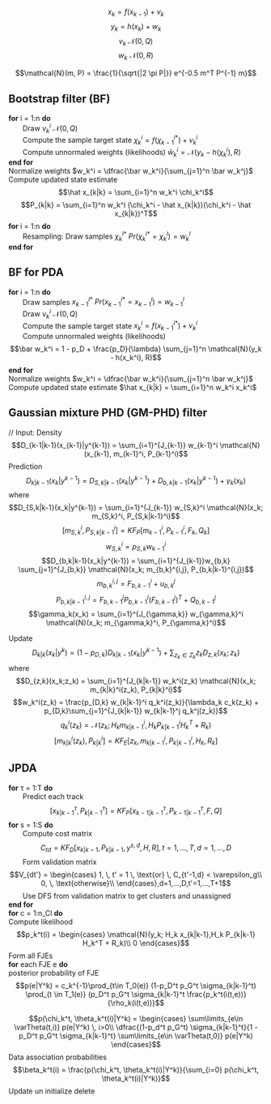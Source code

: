 $$x_k = f(x_{k-1}) + v_k$$
$$y_k = h(x_k) + w_k$$
$$v_k ~ \mathcal{N}(0, Q)$$
$$w_k ~ \mathcal{N}(0, R)$$

$$\mathcal{N}(m, P) = \frac{1}{\sqrt{|2 \pi P|}} e^{-0.5 m^T P^{-1} m}$$

## Bootstrap filter (BF)

**for** i = 1:n **do**  
&emsp;&emsp;Draw $v_k^i ~ \mathcal{N}(0, Q)$  
&emsp;&emsp;Compute the sample target state $\chi_k^i = f(\chi_{k-1}^{i*}) + v_k^i$  
&emsp;&emsp;Compute unnormaled weights (likelihoods) $\bar w_k^i = \mathcal{N}(y_k - h(\chi_k^i), R)$  
**end for**  
Normalize weights $w_k^i = \dfrac{\bar w_k^i}{\sum_{j=1}^n \bar w_k^j}$  
Compute updated state estimate 
$$\hat x_{k|k} = \sum_{i=1}^n w_k^i \chi_k^i$$
$$P_{k|k} = \sum_{i=1}^n w_k^i (\chi_k^i - \hat x_{k|k})(\chi_k^i - \hat x_{k|k})^T$$
**for** i = 1:n **do**  
&emsp;&emsp;Resampling: Draw samples $\chi_{k}^{i*} ~ Pr(\chi_{k}^{i*} = \chi_{k}^l) = w_{k}^l$  
**end for**  

## BF for PDA

**for** i = 1:n **do**  
&emsp;&emsp;Draw samples 
$x_{k-1}^{i*} ~ Pr(x_{k-1}^{i*} = x_{k-1}^l) = w_{k-1}^l$  
&emsp;&emsp;Draw $v_k^i ~ \mathcal{N}(0, Q)$  
&emsp;&emsp;Compute the sample target state $x_k^i = f(x_{k-1}^{i*}) + v_k^i$  
&emsp;&emsp;Compute unnormaled weights (likelihoods)  
$$\bar w_k^i = 1 - p_D + \frac{p_D}{\lambda} \sum_{j=1}^n \mathcal{N}(y_k - h(x_k^i), R)$$
**end for**  
Normalize weights $w_k^i = \dfrac{\bar w_k^i}{\sum_{j=1}^n \bar w_k^j}$  
Compute updated state estimate $\hat x_{k|k} = \sum_{i=1}^n w_k^i x_k^i$

## Gaussian mixture PHD (GM-PHD) filter

// Input: Density 
$$D_{k-1|k-1}(x_{k-1}|y^{k-1}) = \sum_{i=1}^{J_{k-1}} w_{k-1}^i \mathcal{N}(x_{k-1}, m_{k-1}^i, P_{k-1}^i)$$
Prediction
$$D_{k|k-1}(x_k|y^{k-1}) = D_{S,k|k-1}(x_k|y^{k-1}) + D_{b,k|k-1}(x_k|y^{k-1}) + \gamma_k(x_k)$$
where
$$D_{S,k|k-1}(x_k|y^{k-1}) = \sum_{i=1}^{J_{k-1}} w_{S,k}^i \mathcal{N}(x_k; m_{S,k}^i, P_{S,k|k-1}^i)$$
$$[m_{S,k}^i, P_{S,k|k-1}^i] = KF_P[m_{k-1}^i, P_{k-1}^i, F_k, Q_k]$$
$$w_{S,k}^i = p_{S,k} w_{k-1}^i$$
$$D_{b,k|k-1}(x_k|y^{k-1}) = \sum_{i=1}^{J_{k-1}}w_{b,k} \sum_{j=1}^{J_{b,k}} \mathcal{N}(x_k; m_{b,k}^{i,j}, P_{b,k|k-1}^{i,j})$$
$$m_{b,k}^{i,j} = F_{b,k-1}^i + u_{b,k}^j$$
$$P_{b,k|k-1}^{i,j} = F_{b,k-1}^j P_{b,k-1}^i (F_{b,k-1}^j)^T + Q_{b,k-1}^j$$
$$\gamma_k(x_k) = \sum_{i=1}^{J_{\gamma,k}} w_{\gamma,k}^i \mathcal{N}(x_k; m_{\gamma,k}^i, P_{\gamma,k}^i)$$

Update
$$D_{k|k}(x_k|y^k) = (1-p_{D,k}) D_{k|k-1}(x_k|y^{k-1}) + \sum_{z_k \in Z_k} z_k D_{z,k}(x_k; z_k)$$
where
$$D_{z,k}(x_k;z_k) = \sum_{i=1}^{J_{k|k-1}} w_k^i(z_k) \mathcal{N}(x_k; m_{k|k}^i(z_k), P_{k|k}^i)$$
$$w_k^i(z_k) = \frac{p_{D,k} w_{k|k-1}^i q_k^i(z_k)}{\lambda_k c_k(z_k) + p_{D,k}\sum_{j=1}^{J_{k|k-1}} w_{k|k-1}^j q_k^j(z_k)}$$
$$q_k^i(z_k) = \mathcal{N}(z_k; H_k m_{k|k-1}^i, H_k P_{k|k-1}^i H_k^T + R_k)$$
$$[m_{k|k}^i(z_k), P_{k|k}^i] = KF_E[z_k, m_{k|k-1}^i, P_{k|k-1}^i, H_k, R_k]$$

## JPDA

**for** &tau; = 1:T **do**  
&emsp;&emsp;Predict each track
$$[x_{k|k-1}^\tau, P_{k|k-1}^\tau] = KF_P[x_{k-1|k-1}^\tau, P_{k-1|k-1}^\tau, F, Q]$$
**for** s = 1:S **do**  
&emsp;&emsp;Compute cost matrix
$$C_{td} = KF_D[x_{k|k-1}, P_{k|k-1}, y^{s,d}, H, R], t=1,...,T,d=1,...,D$$
&emsp;&emsp;Form validation matrix
$$V_{dt'} = \begin{cases}
1, \, t' = 1 \, \text{or} \,  C_{t'-1,d} < \varepsilon_g\\
0, \, \text{otherwise}\\
\end{cases},d=1,...,D,t'=1,...,T+1$$
&emsp;&emsp;Use DFS from validation matrix to get clusters and unassigned   
**end for**  
**for** c = 1:n_Cl **do**  
Compute likelihood
$$p_k^t(i) = 
\begin{cases}
\mathcal{N}(y_k; H_k x_{k|k-1},H_k P_{k|k-1} H_k^T + R_k)\\
0
\end{cases}$$
Form all FJEs  
**for** each FJE e **do**  
posterior probability of FJE
$$p(e|Y^k) = c_k^{-1}\prod_{t\in T_0(e)} (1-p_D^t p_G^t \sigma_{k|k-1}^t) 
\prod_{t \in T_1(e)} (p_D^t p_G^t \sigma_{k|k-1}^t \frac{p_k^t(i(t,e))}{\rho_k(i(t,e))}$$

$$p(\chi_k^t, \theta_k^t(i)|Y^k) = 
\begin{cases}
\sum\limits_{e\in \varTheta(t,i)} p(e|Y^k) \, i>0\\
\dfrac{(1-p_d^t p_G^t) \sigma_{k|k-1}^t}{1 - p_D^t p_G^t \sigma_{k|k-1}^t} \sum\limits_{e\in \varTheta(t,0)} p(e|Y^k)
\end{cases}$$
Data association probabilities
$$\beta_k^t(i) = \frac{p(\chi_k^t, \theta_k^t(i)|Y^k)}{\sum_{i=0} p(\chi_k^t, \theta_k^t(i)|Y^k)}$$
Update
un
initialize
delete